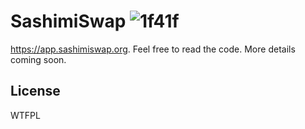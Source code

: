 #  SashimiSwap ![1f41f](https://user-images.githubusercontent.com/70681242/92337783-e0a0cb80-f0e6-11ea-8d40-47bf3ac7a7e7.png)

https://app.sashimiswap.org. Feel free to read the code. More details coming soon.

## License

WTFPL
